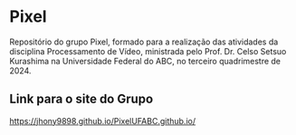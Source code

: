 # Pixel
Repositório do grupo Pixel, formado para a realização das atividades da disciplina Processamento de Vídeo, ministrada pelo Prof. Dr. Celso Setsuo Kurashima na Universidade Federal do ABC, no terceiro quadrimestre de 2024.

## Link para o site do Grupo
https://jhony9898.github.io/PixelUFABC.github.io/
